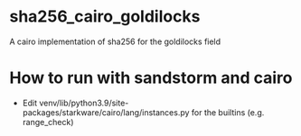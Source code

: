 # sha256_cairo_goldilocks
A cairo implementation of sha256 for the goldilocks field

# How to run with sandstorm and cairo
- Edit venv/lib/python3.9/site-packages/starkware/cairo/lang/instances.py for the builtins (e.g. range_check)
